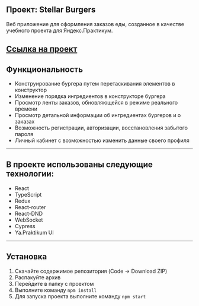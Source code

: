 Проект: Stellar Burgers
---
Веб приложение для оформления заказов еды, созданное в качестве учебного проекта для Яндекс.Практикум.

[Ссылка на проект](https://yaroslavleyman.github.io/react-burger/)
---
## Функциональность

+ Конструирование бургера путем перетаскивания элементов в конструктор
+ Изменение порядка ингредиентов в конструкторе бургера
+ Просмотр ленты заказов, обновляющейся в режиме реального времени
+ Просмотр детальной информации об ингредиентах бургеров и о заказах
+ Возможность регистрации, авторизации, восстановления забытого пароля
+ Личный кабинет с возможностью изменить данные своего профиля

---
## В проекте использованы следующие технологии:

+ React
+ TypeScript
+ Redux
+ React-router
+ React-DND
+ WebSocket
+ Cypress
+ Ya.Praktikum UI
---

## Установка

1. Скачайте содержимое репозитория (Code -> Download ZIP)
2. Распакуйте архив
3. Перейдите в папку с проектом
4. Выполните команду `npm install`
5. Для запуска проекта выполните команду `npm start`
